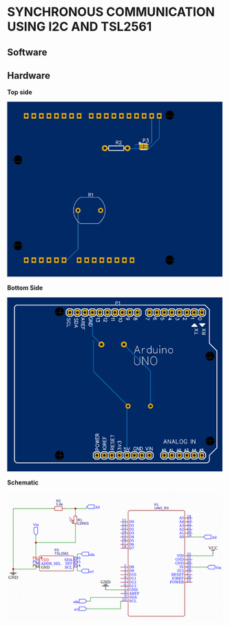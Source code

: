 # SYNCHRONOUS COMMUNICATION USING I2C AND TSL2561


## Software


## Hardware

**Top side**

<img src=https://github.com/bgarrido7/feup-sele/blob/master/Final%20Project/sync_t4_b10/images/pcb_bottom.png width=500>

**Bottom Side**

<img src=https://github.com/bgarrido7/feup-sele/blob/master/Final%20Project/sync_t4_b10/images/pcb_top.png width=500>

**Schematic**

<img src=https://github.com/bgarrido7/feup-sele/blob/master/Final%20Project/sync_t4_b10/images/schematic.png width=500>
